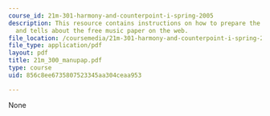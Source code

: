 ```yaml
---
course_id: 21m-301-harmony-and-counterpoint-i-spring-2005
description: This resource contains instructions on how to prepare the music notations,
  and tells about the free music paper on the web.
file_location: /coursemedia/21m-301-harmony-and-counterpoint-i-spring-2005/856c8ee6735807523345aa304ceaa953_21m_300_manupap.pdf
file_type: application/pdf
layout: pdf
title: 21m_300_manupap.pdf
type: course
uid: 856c8ee6735807523345aa304ceaa953

---
```

None